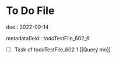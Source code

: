 # To Do File

due:: 2022-09-14

metadatafield:: todoTestFile_602_6

- [ ] Task of todoTestFile_602 1 [[Query me]]

